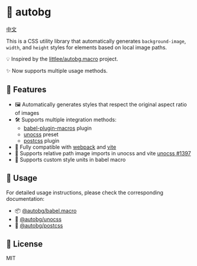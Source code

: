 # 🎨 autobg

[中文](./README.zh-CN.md)

This is a CSS utility library that automatically generates `background-image`, `width`, and `height` styles for elements based on local image paths.

💡 Inspired by the [littlee/autobg.macro](https://github.com/littlee/autobg.macro) project.

✨ Now supports multiple usage methods.

## 🚀 Features

- 🖼️ Automatically generates styles that respect the original aspect ratio of images
- 🛠️ Supports multiple integration methods:
  - [babel-plugin-macros](https://github.com/kentcdodds/babel-plugin-macros) plugin
  - [unocss](https://github.com/unocss/unocss) preset
  - [postcss](https://github.com/postcss/postcss) plugin
- 🔄 Fully compatible with [webpack](https://github.com/webpack/webpack) and [vite](https://github.com/vitejs/vite)
- 🔗 Supports relative path image imports in unocss and vite [unocss #1397](https://github.com/unocss/unocss/issues/1397)
- 📏 Supports custom style units in babel macro

## 📖 Usage

For detailed usage instructions, please check the corresponding documentation:

- 📦 [@autobg/babel.macro](./packages/babel-macro/README.md)
- 🎨 [@autobg/unocss](./packages/unocss/README.md)
- 🔧 [@autobg/postcss](./packages/postcss/README.md)

## 📄 License

MIT
